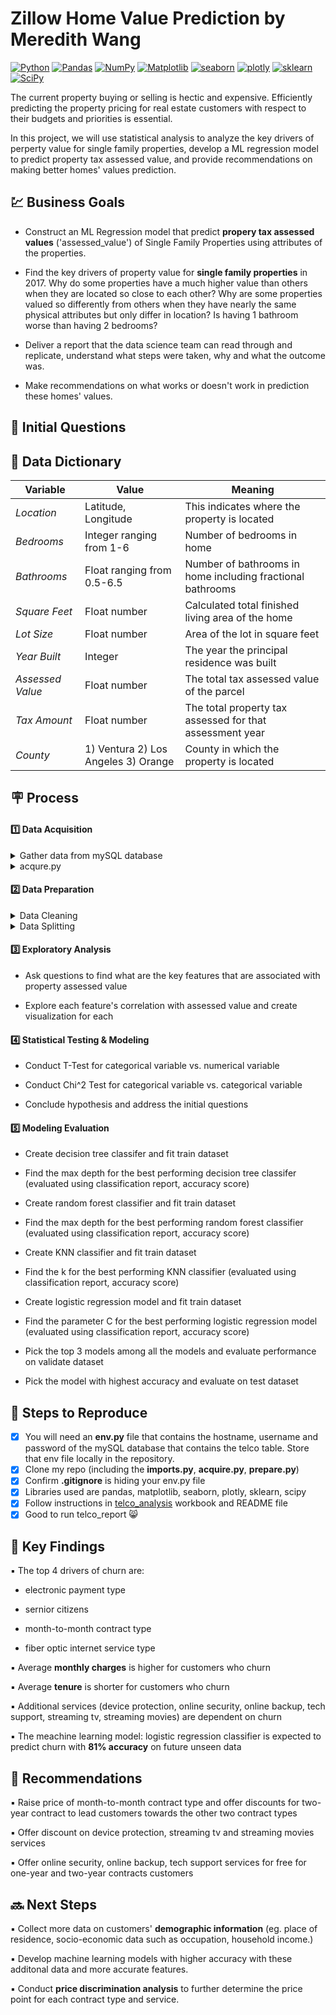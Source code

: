 # Zillow Home Value Prediction by Meredith Wang
<a href="#"><img alt="Python" src="https://img.shields.io/badge/Python-013243.svg?logo=python&logoColor=white"></a>
<a href="#"><img alt="Pandas" src="https://img.shields.io/badge/Pandas-150458.svg?logo=pandas&logoColor=white"></a>
<a href="#"><img alt="NumPy" src="https://img.shields.io/badge/Numpy-2a4d69.svg?logo=numpy&logoColor=white"></a>
<a href="#"><img alt="Matplotlib" src="https://img.shields.io/badge/Matplotlib-8DF9C1.svg?logo=matplotlib&logoColor=white"></a>
<a href="#"><img alt="seaborn" src="https://img.shields.io/badge/seaborn-65A9A8.svg?logo=pandas&logoColor=white"></a>
<a href="#"><img alt="plotly" src="https://img.shields.io/badge/plotly-adcbe3.svg?logo=plotly&logoColor=white"></a>
<a href="#"><img alt="sklearn" src="https://img.shields.io/badge/sklearn-4b86b4.svg?logo=scikitlearn&logoColor=white"></a>
<a href="#"><img alt="SciPy" src="https://img.shields.io/badge/SciPy-1560bd.svg?logo=scipy&logoColor=white"></a>

The current property buying or selling is hectic and expensive. Efficiently predicting the property pricing for real estate customers with respect to their budgets and priorities is essential.

In this project, we will use statistical analysis to analyze the key drivers of perperty value for single family properties, develop a ML regression model to predict property tax assessed value, and provide recommendations on making better homes' values prediction.
## :chart:   Business Goals
- Construct an ML Regression model that predict **propery tax assessed values** ('assessed_value') of Single Family Properties using attributes of the properties.

- Find the key drivers of property value for **single family properties** in 2017. Why do some properties have a much higher value than others when they are located so close to each other? Why are some properties valued so differently from others when they have nearly the same physical attributes but only differ in location? Is having 1 bathroom worse than having 2 bedrooms?

- Deliver a report that the data science team can read through and replicate, understand what steps were taken, why and what the outcome was.

- Make recommendations on what works or doesn't work in prediction these homes' values.

## :memo:   Initial Questions

## :open_file_folder:   Data Dictionary
**Variable** |    **Value**    | **Meaning**
---|---|---
*Location* | Latitude, Longitude | This indicates where the property is located
*Bedrooms* | Integer ranging from 1-6 | Number of bedrooms in home 
*Bathrooms* | Float ranging from 0.5-6.5| Number of bathrooms in home including fractional bathrooms
*Square Feet* | Float number | Calculated total finished living area of the home 
*Lot Size* | Float number | Area of the lot in square feet
*Year Built* | Integer |  The year the principal residence was built 
*Assessed Value* | Float number | The total tax assessed value of the parcel
*Tax Amount*| Float number | The total property tax assessed for that assessment year
*County* | 1) Ventura 2) Los Angeles 3) Orange | County in which the property is located

## :placard:    Process
#### :one:   Data Acquisition

<details>
<summary> Gather data from mySQL database</summary>

- Create env.py file to establish connection to mySQL server

- Use **zillow** database in the mySQL server

- Read data dictionary and extract meaningful columns 

- Write query to join useful tables to gather all data about the houses in the region:  <u>properties_2017, predictions_2017, propertylandusetype </u>
     ```sh
    SELECT 
    CONCAT(SUBSTRING(longitude, 1, 4),
                    ',',
                    SUBSTRING(longitude, 5, 10)) as longitude,
	CONCAT(SUBSTRING(latitude, 1, 2),
                    ',',
                    SUBSTRING(latitude, 3, 10)) as latitude,
    bedroomcnt AS bedrooms,
    bathroomcnt AS bathrooms,
    calculatedfinishedsquarefeet AS square_feet,
    lotsizesquarefeet AS lot_size,
    poolcnt AS has_pool,
    CONCAT ('0',fips) AS fips_code,
    (2017 - yearbuilt) AS age,
    taxvaluedollarcnt AS assessed_value,
    taxamount AS tax_amount
    FROM
        properties_2017 AS p
            JOIN
        predictions_2017 AS pred USING (parcelid)
            JOIN
        propertylandusetype AS ptype USING (propertylandusetypeid)
    WHERE
        ptype.propertylandusedesc LIKE '%%Single%%'
            AND pred.transactiondate LIKE '2017%%';
     ```
</details>

<details>
<summary> acqure.py</summary>

- Create acquire.py and user-defined function `get_zillow_data()` to gather data from mySQL
     ```sh
     def get_zillow_data():
     
     if os.path.isfile('zillow.csv'):
        df = pd.read_csv('zillow.csv', index_col=0)
    else:
        df = new_zillow_data()
        df.to_csv('zillow.csv')
        
    return df
    ```
- Import [acquire.py](acquire.py)

- Test acquire function

- Calling the function, and store the table in the form of dataframe
    ```sh
    df = acquire.get_zillow_data()
    ```
</details>

#### :two:   Data Preparation

<details>
<summary> Data Cleaning</summary>

- **Missing values:**
    - Null values for `has_pool` column is replaced with 0
        ```sh
        df.has_pool = df.has_pool.replace(np.nan, 0)
        ``` 
    - Other null values are dropped
         ```sh
        df = df.dropna()
        ```
- **Data types: float is converted to `int` datatype**
     ```sh
     df['fips_code'] = df['fips_code'].astype(int)
     df['age'] = df['age'].astype(int)
     ```
- **Data mapping**
    - created new `county` column with county name corresponding to fips_code**
    - created new bins `bedrooms_size` and `bathrooms_size` for `bedrooms` and `bathrooms`
             
             df['bedrooms_size'] = pd.cut(df.bedrooms, bins = [0,2,4,6],
                            labels = ['small', 'medium', 'large'])
             df['bathrooms_size'] = pd.cut(df.bathrooms, bins = [0,2.5,4.5,6.5],
                            labels = ['small', 'medium', 'large'])
             
- **Dummy variables:**
    - Created dummy variables for categorical feature `county`, `bedrooms_size`, `bathrooms_size`
    - Concatenated all dummy variables onto original dataframe

- **Outliers**
    - General rull for handling outliers:
        - Upper bond: Q3 + 1.5 * IQR
        - Lower bond: Q1 - 1.5 * IQR
    
        **Note:** each feature has minor adjustment based on data distribution
    - Outliers for each feature are dropped
        ```sh
        df = df[df.bedrooms <= 6]
        df = df[df.bedrooms >= 1]

        df = df[df.bathrooms <= 6.5]
        df = df[df.bathrooms >= 0.5]

        df = df[df.square_feet <= 7982]
        df = df[df.square_feet >= 493]

        df = df[df.lot_size <= 152597]
        df = df[df.lot_size >= 787]

        df = df[df.assessed_value <= 2520956]
        df = df[df.assessed_value >= 45366]
        ```
- Create function `prep_zillow` to clean and prepare data with steps above

- Import [prepare.py](prepare.py)

- Test prepare function

- Call the function, and store the cleaned data in the form of dataframe
</details>

<details>
<summary> Data Splitting</summary>

- Create function `split()` to split data into **train, validate, test**

- Test split function

- Check the size of each dataset
     ```sh
     train.shape, validate.shape, test.shape
     ```
- Call the function, and store the 3 data samples separately in the form of dataframe
     ```sh
     train, validate, test = prepare.split(df)
     ```
</details>

#### :three:   Exploratory Analysis
- Ask questions to find what are the key features that are associated with property assessed value

- Explore each feature's correlation with assessed value and create visualization for each

#### :four:    Statistical Testing & Modeling
- Conduct T-Test for categorical variable vs. numerical variable

- Conduct Chi^2 Test for categorical variable vs. categorical variable

- Conclude hypothesis and address the initial questions
#### :five:    Modeling Evaluation
- Create decision tree classifer and fit train dataset

- Find the max depth for the best performing decision tree classifer (evaluated using classification report, accuracy score)

- Create random forest classifier and fit train dataset

- Find the max depth for the best performing random forest classifier (evaluated using classification report, accuracy score)

- Create KNN classifier and fit train dataset

- Find the k for the best performing KNN classifier (evaluated using classification report, accuracy score)

- Create logistic regression model and fit train dataset

- Find the parameter C for the best performing logistic regression model (evaluated using classification report, accuracy score)

- Pick the top 3 models among all the models and evaluate performance on validate dataset

- Pick the model with highest accuracy and evaluate on test dataset

## :repeat:   Steps to Reproduce
- [x] You will need an **env.py** file that contains the hostname, username and password of the mySQL database that contains the telco table. Store that env file locally in the repository.
- [x] Clone my repo (including the **imports.py**, **acquire.py**, **prepare.py**) 
- [x] Confirm **.gitignore** is hiding your env.py file
- [x] Libraries used are pandas, matplotlib, seaborn, plotly, sklearn, scipy
- [x] Follow instructions in [telco_analysis](telco_analysis.ipynb) workbook and README file
- [x] Good to run telco_report :smile_cat:

## :key:    Key Findings

▪️ The top 4 drivers of churn are:

 - electronic payment type
 
 - sernior citizens
 
 - month-to-month contract type
 
 - fiber optic internet service type
    
    
▪️ Average **monthly charges** is higher for customers who churn
 
▪️ Average **tenure** is shorter for customers who churn
 
▪️ Additional services (device protection, online security, online backup, tech support, streaming tv, streaming movies) are dependent on churn

▪️ The meachine learning model: logistic regression classifier is expected to predict churn with **81% accuracy** on future unseen data

## :high_brightness:    Recommendations
▪️ Raise price of month-to-month contract type and offer discounts for two-year contract to lead customers towards the other two contract types

▪️ Offer discount on device protection, streaming tv and streaming movies services

▪️ Offer online security, online backup, tech support services for free for one-year and two-year contracts customers


## 🔜  Next Steps
▪️ Collect more data on customers' **demographic information** (eg. place of residence, socio-economic data such as occupation, household income.)

▪️ Develop machine learning models with higher accuracy with these additonal data and more accurate features.

▪️ Conduct **price discrimination analysis** to further determine the price point for each contract type and service.
